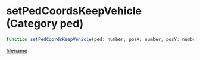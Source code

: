 # setPedCoordsKeepVehicle (Category ped)

```js
function setPedCoordsKeepVehicle(ped: number, posX: number, posY: number, posZ: number): void
```

[filename](setPedCoordsKeepVehicle_m.md ':include')